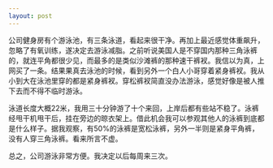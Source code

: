 ```yaml
---
layout: post
---
```


公司健身房有个游泳池，有三条泳道，看起来很干净。再加上最近感觉体重飙升，忽略了有氧训练，遂决定去游泳减脂。之前听说美国人是不穿国内那种三角泳裤的，就连平角都很少见，而最多的是类似沙滩裤的那种速干裤衩。我信以为真，上网买了一条。结果果真去泳池的时候，看到另外一个白人小哥穿着紧身裤衩。我从小到大在泳池里穿的都是紧身裤衩。穿松裤衩简直没办法游泳，感觉好像是被人推下去而不得不临时游泳。

泳道长度大概22米，我用三十分钟游了十个来回，上岸后都有些站不稳了。泳裤经甩干机甩干后，挂在旁边的晾衣架上。借此机会我可以参观其他人的泳裤到底都是什么样子。据我观察，有50%的泳裤是宽松泳裤，另外一半则是紧身平角裤，没有人穿三角泳裤。看来所言不虚。

总之，公司游泳非常方便。我决定以后每周来三次。